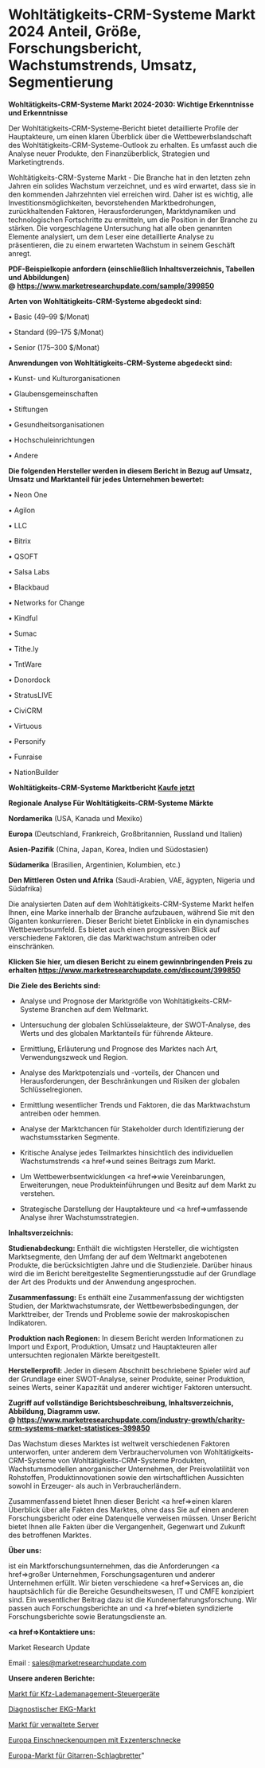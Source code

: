 # Wohltätigkeits-CRM-Systeme Markt 2024 Anteil, Größe, Forschungsbericht, Wachstumstrends, Umsatz, Segmentierung

<strong>Wohltätigkeits-CRM-Systeme Markt 2024-2030: Wichtige Erkenntnisse und Erkenntnisse</strong>

Der Wohltätigkeits-CRM-Systeme-Bericht bietet detaillierte Profile der Hauptakteure, um einen klaren Überblick über die Wettbewerbslandschaft des Wohltätigkeits-CRM-Systeme-Outlook zu erhalten. Es umfasst auch die Analyse neuer Produkte, den Finanzüberblick, Strategien und Marketingtrends.

Wohltätigkeits-CRM-Systeme Markt - Die Branche hat in den letzten zehn Jahren ein solides Wachstum verzeichnet, und es wird erwartet, dass sie in den kommenden Jahrzehnten viel erreichen wird. Daher ist es wichtig, alle Investitionsmöglichkeiten, bevorstehenden Marktbedrohungen, zurückhaltenden Faktoren, Herausforderungen, Marktdynamiken und technologischen Fortschritte zu ermitteln, um die Position in der Branche zu stärken. Die vorgeschlagene Untersuchung hat alle oben genannten Elemente analysiert, um dem Leser eine detaillierte Analyse zu präsentieren, die zu einem erwarteten Wachstum in seinem Geschäft anregt.

<strong><b>PDF-Beispielkopie anfordern (einschließlich Inhaltsverzeichnis, Tabellen und Abbildungen) @ </b></strong><strong><a href=https://www.marketresearchupdate.com/sample/399850><strong>https://www.marketresearchupdate.com/sample/399850</u></a></strong></strong>

<strong>Arten von Wohltätigkeits-CRM-Systeme abgedeckt sind:</strong>

• Basic (49–99 $/Monat)

• Standard (99–175 $/Monat)

• Senior (175–300 $/Monat)

<strong>Anwendungen von Wohltätigkeits-CRM-Systeme abgedeckt sind:</strong>

• Kunst- und Kulturorganisationen

• Glaubensgemeinschaften

• Stiftungen

• Gesundheitsorganisationen

• Hochschuleinrichtungen

• Andere

<strong>Die folgenden Hersteller werden in diesem Bericht in Bezug auf Umsatz, Umsatz und Marktanteil für jedes Unternehmen bewertet:</strong>

• Neon One

• Agilon

• LLC

• Bitrix

• QSOFT

• Salsa Labs

• Blackbaud

• Networks for Change

• Kindful

• Sumac

• Tithe.ly

• TntWare

• Donordock

• StratusLIVE

• CiviCRM

• Virtuous

• Personify

• Funraise

• NationBuilder

<strong>Wohltätigkeits-CRM-Systeme Marktbericht <a href=https://www.marketresearchupdate.com/buynow/399850>Kaufe jetzt</a></strong>

<strong>Regionale Analyse Für Wohltätigkeits-CRM-Systeme Märkte</strong>

<strong>Nordamerika</strong> (USA, Kanada und Mexiko)

<strong>Europa</strong> (Deutschland, Frankreich, Großbritannien, Russland und Italien)

<strong>Asien-Pazifik</strong> (China, Japan, Korea, Indien und Südostasien)

<strong>Südamerika</strong> (Brasilien, Argentinien, Kolumbien, etc.)

<strong>Den Mittleren</strong> <strong>Osten und Afrika</strong> (Saudi-Arabien, VAE, ägypten, Nigeria und Südafrika)

Die analysierten Daten auf dem Wohltätigkeits-CRM-Systeme Markt helfen Ihnen, eine Marke innerhalb der Branche aufzubauen, während Sie mit den Giganten konkurrieren. Dieser Bericht bietet Einblicke in ein dynamisches Wettbewerbsumfeld. Es bietet auch einen progressiven Blick auf verschiedene Faktoren, die das Marktwachstum antreiben oder einschränken.

<strong>Klicken Sie hier, um diesen Bericht zu einem gewinnbringenden Preis zu erhalten
</strong><strong><a href=https://www.marketresearchupdate.com/discount/399850>https://www.marketresearchupdate.com/discount/399850</b></u></strong></a>

<strong>Die Ziele des Berichts sind:</strong>

- Analyse und Prognose der Marktgröße von Wohltätigkeits-CRM-Systeme Branchen auf dem Weltmarkt.

- Untersuchung der globalen Schlüsselakteure, der SWOT-Analyse, des Werts und des globalen Marktanteils für führende Akteure.

- Ermittlung, Erläuterung und Prognose des Marktes nach Art, Verwendungszweck und Region.

- Analyse des Marktpotenzials und -vorteils, der Chancen und Herausforderungen, der Beschränkungen und Risiken der globalen Schlüsselregionen.

- Ermittlung wesentlicher Trends und Faktoren, die das Marktwachstum antreiben oder hemmen.

- Analyse der Marktchancen für Stakeholder durch Identifizierung der wachstumsstarken Segmente.

- Kritische Analyse jedes Teilmarktes hinsichtlich des individuellen Wachstumstrends <a href=>und</a> seines Beitrags zum Markt.

- Um Wettbewerbsentwicklungen <a href=>wie</a> Vereinbarungen, Erweiterungen, neue Produkteinführungen und Besitz auf dem Markt zu verstehen.

- Strategische Darstellung der Hauptakteure und <a href=>umfas</a>sende Analyse ihrer Wachstumsstrategien.

<strong>Inhaltsverzeichnis:</strong>

<strong>Studienabdeckung:</strong> Enthält die wichtigsten Hersteller, die wichtigsten Marktsegmente, den Umfang der auf dem Weltmarkt angebotenen Produkte, die berücksichtigten Jahre und die Studienziele. Darüber hinaus wird die im Bericht bereitgestellte Segmentierungsstudie auf der Grundlage der Art des Produkts und der Anwendung angesprochen.

<strong>Zusammenfassung:</strong> Es enthält eine Zusammenfassung der wichtigsten Studien, der Marktwachstumsrate, der Wettbewerbsbedingungen, der Markttreiber, der Trends und Probleme sowie der makroskopischen Indikatoren.

<strong>Produktion nach Regionen:</strong> In diesem Bericht werden Informationen zu Import und Export, Produktion, Umsatz und Hauptakteuren aller untersuchten regionalen Märkte bereitgestellt.

<strong>Herstellerprofil:</strong> Jeder in diesem Abschnitt beschriebene Spieler wird auf der Grundlage einer SWOT-Analyse, seiner Produkte, seiner Produktion, seines Werts, seiner Kapazität und anderer wichtiger Faktoren untersucht.

<strong><b>Zugriff auf vollständige Berichtsbeschreibung, Inhaltsverzeichnis, Abbildung, Diagramm usw. @ </b></strong><strong><a href=https://www.marketresearchupdate.com/industry-growth/charity-crm-systems-market-statistices-399850>https://www.marketresearchupdate.com/industry-growth/charity-crm-systems-market-statistices-399850</a></strong>

Das Wachstum dieses Marktes ist weltweit verschiedenen Faktoren unterworfen, unter anderem dem Verbrauchervolumen von Wohltätigkeits-CRM-Systeme von Wohltätigkeits-CRM-Systeme Produkten, Wachstumsmodellen anorganischer Unternehmen, der Preisvolatilität von Rohstoffen, Produktinnovationen sowie den wirtschaftlichen Aussichten sowohl in Erzeuger- als auch in Verbraucherländern.

Zusammenfassend bietet Ihnen dieser Bericht <a href=>einen</a> klaren Überblick über alle Fakten des Marktes, ohne dass Sie auf einen anderen Forschungsbericht oder eine Datenquelle verweisen müssen. Unser Bericht bietet Ihnen alle Fakten über die Vergangenheit, Gegenwart und Zukunft des betroffenen Marktes.

<strong>Über uns:</strong>

 ist ein Marktforschungsunternehmen, das die Anforderungen <a href=>großer</a> Unternehmen, Forschungsagenturen und anderer Unternehmen erfüllt. Wir bieten verschiedene <a href=>Services</a> an, die hauptsächlich für die Bereiche Gesundheitswesen, IT und CMFE konzipiert sind. Ein wesentlicher Beitrag dazu ist die Kundenerfahrungsforschung. Wir passen auch Forschungsberichte an und <a href=>bieten</a> syndizierte Forschungsberichte sowie Beratungsdienste an.

<strong><a href=>Kontaktiere uns:</a></strong>

Market Research Update

Email : sales@marketresearchupdate.com

<strong>Unsere anderen Berichte:</strong>

<a href=https://www.linkedin.com/pulse/automotive-charge-management-control-unit-market>Markt für Kfz-Lademanagement-Steuergeräte</a>

<a href=https://www.linkedin.com/pulse/diagnostic-ecg-market-size-set-grow-remarkable>Diagnostischer EKG-Markt</a>

<a href=https://www.linkedin.com/pulse/managed-servers-market-sizing-up-anticipating-trends-consumption>Markt für verwaltete Server</a>

<a href=https://www.linkedin.com/pulse/europe-single-screw-pumps-progressive-cavity>Europa Einschneckenpumpen mit Exzenterschnecke</a>

<a href=https://www.linkedin.com/pulse/europe-guitar-pickguards-market-trends-2023>Europa-Markt für Gitarren-Schlagbretter</a>"
